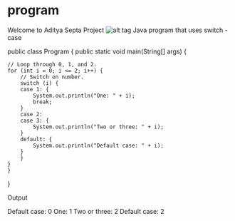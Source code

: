 # program
Welcome to Aditya Septa Project
![alt tag](#http://program2.duke.edu/uploads/media_items/program-ii-logo.600.607.s.png#)
Java program that uses switch - case

public class Program {
    public static void main(String[] args) {

	// Loop through 0, 1, and 2.
	for (int i = 0; i <= 2; i++) {
	    // Switch on number.
	    switch (i) {
		case 1: {
		    System.out.println("One: " + i);
		    break;
		}
		case 2:
		case 3: {
		    System.out.println("Two or three: " + i);
		}
		default: {
		    System.out.println("Default case: " + i);
		}
	    }
	}
    }
}

Output

Default case: 0
One: 1
Two or three: 2
Default case: 2
